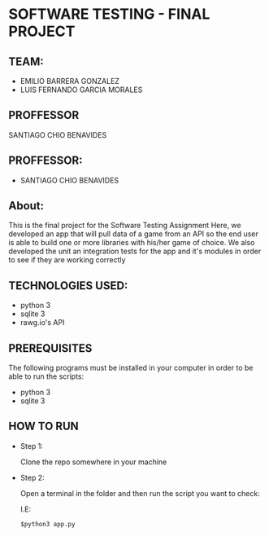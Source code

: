 # SOFTWARE TESTING - FINAL PROJECT

## TEAM:

- EMILIO BARRERA GONZALEZ
- LUIS FERNANDO GARCIA MORALES

## PROFFESSOR

SANTIAGO CHIO BENAVIDES

## PROFFESSOR:

- SANTIAGO CHIO BENAVIDES

## About:
This is the final project for the Software Testing Assignment
Here, we developed an app that will pull data of a game from an API so the end user is able to build one or more libraries with his/her game of choice.
We also developed the unit an integration tests for the app and it's modules in order to see if they are working correctly

## TECHNOLOGIES USED:

- python 3
- sqlite 3
- rawg.io's API

## PREREQUISITES

The following programs must be installed in your computer in order to be able to run the scripts:
- python 3
- sqlite 3

## HOW TO RUN
- Step 1: 
    
    Clone the repo somewhere in your machine

- Step 2:
    
    Open a terminal in the folder and then run the script you want to check:
    
    I.E:
    
    ```$python3 app.py```

